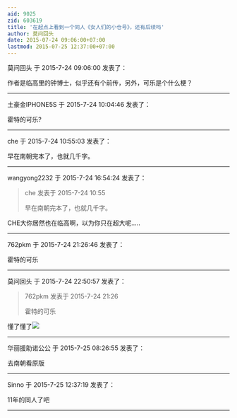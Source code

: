```yaml
---
aid: 9025
zid: 603619
title: '在起点上看到一个同人《女人们的小仓号》，还有后续吗'
author: 莫问回头
date: 2015-07-24 09:06:00+07:00
lastmod: 2015-07-25 12:37:00+07:00
---
```


莫问回头 于 2015-7-24 09:06:00 发表了：

作者是临高里的钟博士，似乎还有个前传，另外，可乐是个什么梗？

---------

土豪金IPHONE5S 于 2015-7-24 10:04:46 发表了：

霍特的可乐?

---------

che 于 2015-7-24 10:55:03 发表了：

早在南朝完本了，也就几千字。

---------

wangyong2232 于 2015-7-24 16:54:24 发表了：

> che 发表于 2015-7-24 10:55
> 
> 早在南朝完本了，也就几千字。



CHE大你居然也在临高啊，以为你只在超大呢.....

---------

762pkm 于 2015-7-24 21:26:46 发表了：

霍特的可乐

---------

莫问回头 于 2015-7-24 22:50:57 发表了：

> 762pkm 发表于 2015-7-24 21:26
> 
> 霍特的可乐



懂了懂了![](http://bbs.cctvdream.com.cn//mobcent//app/data/phiz/default/20.png)

---------

华丽援助诺公公 于 2015-7-25 08:26:55 发表了：

去南朝看原版

---------

Sinno 于 2015-7-25 12:37:19 发表了：

11年的同人了吧

---------

